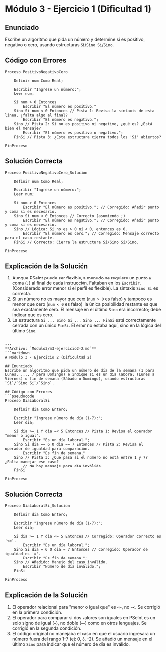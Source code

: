 # Módulo 3 - Ejercicio 1 (Dificultad 1)

## Enunciado
Escribe un algoritmo que pida un número y determine si es positivo, negativo o cero, usando estructuras `Si`/`Sino Si`/`Sino`.

## Código con Errores
```pseudocode
Proceso PositivoNegativoCero

    Definir num Como Real;

    Escribir "Ingrese un número:";
    Leer num;

    Si num > 0 Entonces
        Escribir "El número es positivo."
    Sino Si num < 0 Entonces // Pista 1: Revisa la sintaxis de esta línea, ¿falta algo al final?
        Escribir "El número es negativo.";
    Sino // Pista 2: Si no es positivo ni negativo, ¿qué es? ¿Está bien el mensaje?
        Escribir "El número es positivo o negativo.";
    FinSi // Pista 3: ¿Esta estructura cierra todos los 'Si' abiertos?

FinProceso
```

## Solución Correcta
```pseudocode
Proceso PositivoNegativoCero_Solucion

    Definir num Como Real;

    Escribir "Ingrese un número:";
    Leer num;

    Si num > 0 Entonces
        Escribir "El número es positivo."; // Corregido: Añadir punto y coma si es necesario.
    Sino Si num < 0 Entonces // Correcto (asumiendo ;)
        Escribir "El número es negativo."; // Corregido: Añadir punto y coma si es necesario.
    Sino // Lógica: Si no es > 0 ni < 0, entonces es 0.
        Escribir "El número es cero."; // Corregido: Mensaje correcto para el caso restante.
    FinSi // Correcto: Cierra la estructura Si/Sino Si/Sino.

FinProceso
```

## Explicación de la Solución
1.  Aunque PSeInt puede ser flexible, a menudo se requiere un punto y coma (`;`) al final de cada instrucción. Faltaban en los `Escribir`. (Considerado error menor si el perfil es flexible). La sintaxis `Sino Si` es correcta.
2.  Si un número no es mayor que cero (`num > 0` es falso) y tampoco es menor que cero (`num < 0` es falso), la única posibilidad restante es que sea exactamente cero. El mensaje en el último `Sino` era incorrecto; debe indicar que es cero.
3.  La estructura `Si ... Sino Si ... Sino ... FinSi` está correctamente cerrada con un único `FinSi`. El error no estaba aquí, sino en la lógica del último `Sino`.
```

---
**Archivo: `Modulo3/m3-ejercicio2-2.md`**
```markdown
# Módulo 3 - Ejercicio 2 (Dificultad 2)

## Enunciado
Escribe un algoritmo que pida un número de día de la semana (1 para Lunes, ..., 7 para Domingo) e indique si es un día laboral (Lunes a Viernes) o fin de semana (Sábado o Domingo), usando estructuras `Si`/`Sino Si`/`Sino`.

## Código con Errores
```pseudocode
Proceso DiaLaboralSi

    Definir dia Como Entero;

    Escribir "Ingrese número de día (1-7):";
    Leer dia;

    Si dia >= 1 Y dia =< 5 Entonces // Pista 1: Revisa el operador "menor o igual".
        Escribir "Es un día laboral.";
    Sino Si dia == 6 O dia == 7 Entonces // Pista 2: Revisa el operador de igualdad para comparación.
        Escribir "Es fin de semana."
    Sino // Pista 3: ¿Qué pasa si el número no está entre 1 y 7? ¿Falta manejar ese caso?
        // No hay mensaje para día inválido
    FinSi

FinProceso
```

## Solución Correcta
```pseudocode
Proceso DiaLaboralSi_Solucion

    Definir dia Como Entero;

    Escribir "Ingrese número de día (1-7):";
    Leer dia;

    Si dia >= 1 Y dia <= 5 Entonces // Corregido: Operador correcto es '<='.
        Escribir "Es un día laboral.";
    Sino Si dia = 6 O dia = 7 Entonces // Corregido: Operador de igualdad es '='.
        Escribir "Es fin de semana.";
    Sino // Añadido: Manejo del caso inválido.
        Escribir "Número de día inválido.";
    FinSi

FinProceso
```

## Explicación de la Solución
1.  El operador relacional para "menor o igual que" es `<=`, no `=<`. Se corrigió en la primera condición.
2.  El operador para comparar si dos valores son iguales en PSeInt es un solo signo de igual (`=`), no doble (`==`) como en otros lenguajes. Se corrigió en la segunda condición.
3.  El código original no manejaba el caso en que el usuario ingresara un número fuera del rango 1-7 (ej: 0, 8, -2). Se añadió un mensaje en el último `Sino` para indicar que el número de día es inválido.
